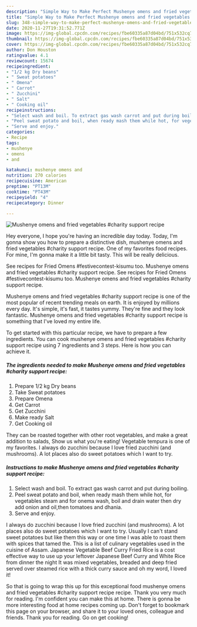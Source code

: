 ```yaml
---
description: "Simple Way to Make Perfect Mushenye omens and fried vegetables #charity support recipe"
title: "Simple Way to Make Perfect Mushenye omens and fried vegetables #charity support recipe"
slug: 348-simple-way-to-make-perfect-mushenye-omens-and-fried-vegetables-charity-support-recipe
date: 2020-11-27T19:31:52.771Z
image: https://img-global.cpcdn.com/recipes/fbe60335a87d04bd/751x532cq70/mushenye-omens-and-fried-vegetables-charity-support-recipe-recipe-main-photo.jpg
thumbnail: https://img-global.cpcdn.com/recipes/fbe60335a87d04bd/751x532cq70/mushenye-omens-and-fried-vegetables-charity-support-recipe-recipe-main-photo.jpg
cover: https://img-global.cpcdn.com/recipes/fbe60335a87d04bd/751x532cq70/mushenye-omens-and-fried-vegetables-charity-support-recipe-recipe-main-photo.jpg
author: Don Houston
ratingvalue: 4.1
reviewcount: 15674
recipeingredient:
- "1/2 kg Dry beans"
- " Sweat potatoes"
- " Omena"
- " Carrot"
- " Zucchini"
- " Salt"
- " Cooking oil"
recipeinstructions:
- "Select wash and boil. To extract gas wash carrot and put during boiling."
- "Peel sweat potato and boil, when ready mash them while hot, for vegetables steam and for onema wash, boil and drain water then dry add onion and oil,then tomatoes and dhania."
- "Serve and enjoy."
categories:
- Recipe
tags:
- mushenye
- omens
- and

katakunci: mushenye omens and 
nutrition: 270 calories
recipecuisine: American
preptime: "PT13M"
cooktime: "PT43M"
recipeyield: "4"
recipecategory: Dinner

---
```



![Mushenye omens and fried vegetables #charity support recipe](https://img-global.cpcdn.com/recipes/fbe60335a87d04bd/751x532cq70/mushenye-omens-and-fried-vegetables-charity-support-recipe-recipe-main-photo.jpg)

Hey everyone, I hope you're having an incredible day today. Today, I'm gonna show you how to prepare a distinctive dish, mushenye omens and fried vegetables #charity support recipe. One of my favorites food recipes. For mine, I'm gonna make it a little bit tasty. This will be really delicious.

See recipes for Fried Omens #festivecontest-kisumu too. Mushenye omens and fried vegetables #charity support recipe. See recipes for Fried Omens #festivecontest-kisumu too. Mushenye omens and fried vegetables #charity support recipe.

Mushenye omens and fried vegetables #charity support recipe is one of the most popular of recent trending meals on earth. It is enjoyed by millions every day. It's simple, it's fast, it tastes yummy. They're fine and they look fantastic. Mushenye omens and fried vegetables #charity support recipe is something that I've loved my entire life.


To get started with this particular recipe, we have to prepare a few ingredients. You can cook mushenye omens and fried vegetables #charity support recipe using 7 ingredients and 3 steps. Here is how you can achieve it.

<!--inarticleads1-->

##### The ingredients needed to make Mushenye omens and fried vegetables #charity support recipe:

1. Prepare 1/2 kg Dry beans
1. Take  Sweat potatoes
1. Prepare  Omena
1. Get  Carrot
1. Get  Zucchini
1. Make ready  Salt
1. Get  Cooking oil


They can be roasted together with other root vegetables, and make a great addition to salads, Show us what you&#39;re eating! Vegetable tempura is one of my favorites. I always do zucchini because I love fried zucchini (and mushrooms). A lot places also do sweet potatoes which I want to try. 

<!--inarticleads2-->

##### Instructions to make Mushenye omens and fried vegetables #charity support recipe:

1. Select wash and boil. To extract gas wash carrot and put during boiling.
1. Peel sweat potato and boil, when ready mash them while hot, for vegetables steam and for onema wash, boil and drain water then dry add onion and oil,then tomatoes and dhania.
1. Serve and enjoy.


I always do zucchini because I love fried zucchini (and mushrooms). A lot places also do sweet potatoes which I want to try. Usually I can&#39;t stand sweet potatoes but like them this way or one time I was able to roast them with spices that tamed the. This is a list of culinary vegetables used in the cuisine of Assam. Japanese Vegetable Beef Curry Fried Rice is a cost effective way to use up your leftover Japanese Beef Curry and White Rice from dinner the night It was mixed vegetables, breaded and deep fried served over steamed rice with a thick curry sauce and oh my word, I loved it! 

So that is going to wrap this up for this exceptional food mushenye omens and fried vegetables #charity support recipe recipe. Thank you very much for reading. I'm confident you can make this at home. There is gonna be more interesting food at home recipes coming up. Don't forget to bookmark this page on your browser, and share it to your loved ones, colleague and friends. Thank you for reading. Go on get cooking!
